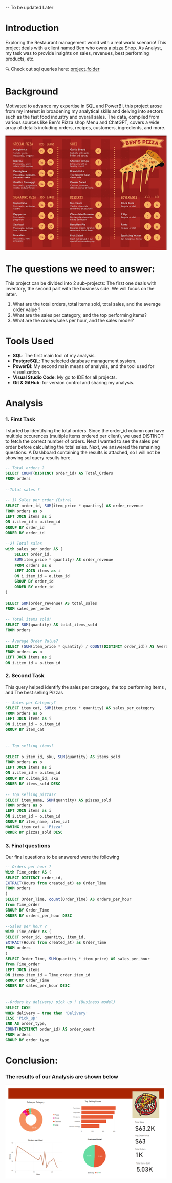 -- To be updated Later
# Introduction

Exploring the Restaurant management world with a real world scenario! This project deals with a client named Ben who owns a pizza Shop. As Analyst, my task was to provide insights on sales, revenues, best performing products, etc.  

🔍 Check out sql queries here: [project_folder](/SQL_files/)

# Background
Motivated to advance my expertise in SQL and PowerBI, this project arose from my interest in broadening my analytical skills and delving into sectors such as the fast food industry and overall sales. The data, compiled from various sources like Ben's Pizza shop Menu and ChatGPT, covers a wide array of details including orders, recipes, customers, ingredients, and more.
<br>
<br>
![Menu](menu.png "Ben's Pizza")


# The questions we need to answer:
This project can be divided into 2 sub-projects: The first one deals with inventory, the second part with the business side. We will focus on the latter.

1. What are the total orders, total items sold, total sales, and the average order value ? 
2. What are the sales per category, and the top performing items?
3. What are the orders/sales per hour, and the sales model?

# Tools Used

- **SQL**: The first main tool of my analysis.
- **PostgreSQL**: The selected database management system.
- **PowerBI**: My second main means of analysis, and the tool used for visualization.
- **Visual Studio Code**: My go to IDE for all projects.
- **Git & GitHub**: for version control and sharing my analysis.

# Analysis

### 1. First Task
I started by identifying the total orders. Since the order_id column can have multiple occurences (multiple items ordered per client), we used DISTINCT to fetch the correct number of orders. Next I wanted to see the sales per order before calculating the total sales. Next, we answered the remaining questions. A Dashboard containing the results is attached, so I will not be showing sql query results here.

```sql
-- Total orders ?
SELECT COUNT(DISTINCT order_id) AS Total_Orders
FROM orders

--Total sales ? 

-- 1) Sales per order (Extra)
SELECT order_id, SUM(item_price * quantity) AS order_revenue
FROM orders as o
LEFT JOIN items as i
ON i.item_id = o.item_id
GROUP BY order_id
ORDER BY order_id

--2) Total sales
with sales_per_order AS (
    SELECT order_id, 
    SUM(item_price * quantity) AS order_revenue
    FROM orders as o
    LEFT JOIN items as i
    ON i.item_id = o.item_id
    GROUP BY order_id
    ORDER BY order_id
)

SELECT SUM(order_revenue) AS total_sales
FROM sales_per_order

-- Total items sold?
SELECT SUM(quantity) AS total_items_sold
FROM orders

-- Average Order Value? 
SELECT (SUM(item_price * quantity) / COUNT(DISTINCT order_id)) AS Average_Order_Value
FROM orders as o
LEFT JOIN items as i
ON i.item_id = o.item_id


```


### 2. Second Task

This query helped identify the sales per category, the top performing items , and The best selling Pizzas

```sql
-- Sales per Category?
SELECT item_cat, SUM(item_price * quantity) AS sales_per_category
FROM orders as o
LEFT JOIN items as i
ON i.item_id = o.item_id
GROUP BY item_cat


-- Top selling items?

SELECT o.item_id, sku, SUM(quantity) AS items_sold
FROM orders as o
LEFT JOIN items as i
ON i.item_id = o.item_id
GROUP BY o.item_id, sku
ORDER BY items_sold DESC

-- Top selling pizzas? 
SELECT item_name, SUM(quantity) AS pizzas_sold
FROM orders as o
LEFT JOIN items as i
ON i.item_id = o.item_id
GROUP BY item_name, item_cat
HAVING item_cat = 'Pizza'
ORDER BY pizzas_sold DESC


```

### 3. Final questions

Our final questions to be answered were the following

```sql
-- Orders per hour ?
With Time_order AS (
SELECT DISTINCT order_id, 
EXTRACT(Hours from created_at) as Order_Time
FROM orders
)
SELECT Order_Time, count(Order_Time) AS orders_per_hour
from Time_order
GROUP BY Order_Time
ORDER BY orders_per_hour DESC

--Sales per hour ?
With Time_order AS (
SELECT order_id, quantity, item_id,
EXTRACT(Hours from created_at) as Order_Time
FROM orders
)
SELECT Order_Time, SUM(quantity * item_price) AS sales_per_hour
from Time_order
LEFT JOIN items
ON items.item_id = Time_order.item_id
GROUP BY Order_Time
ORDER BY sales_per_hour DESC


--Orders by delivery/ pick up ? (Business model)
SELECT CASE
WHEN delivery = true then 'Delivery'
ELSE 'Pick_up'
END AS order_type,
COUNT(DISTINCT order_id) AS order_count
FROM orders
GROUP BY order_type
```


# Conclusion:
### The results of our Analysis are shown below
![Dashboard](dash.png "Ben's Pizza orders Dashboard")



